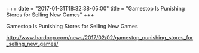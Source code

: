 +++
date = "2017-01-31T18:32:38-05:00"
title = "Gamestop Is Punishing Stores for Selling New Games"
+++

Gamestop Is Punishing Stores for Selling New Games

http://www.hardocp.com/news/2017/02/02/gamestop_punishing_stores_for_selling_new_games/


